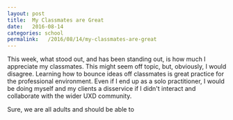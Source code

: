 ```yaml
---
layout: post
title:  My Classmates are Great
date:   2016-08-14
categories: school
permalink:   /2016/08/14/my-classmates-are-great
---
```


This week, what stood out, and has been standing out, is how much I appreciate my classmates. This might seem off topic, but, obviously, I would disagree. Learning how to bounce ideas off classmates is great practice for the professional environment. Even if I end up as a solo practitioner, I would be doing myself and my clients a disservice if I didn't interact and collaborate with the wider UXD community.

Sure, we are all adults and should be able to
